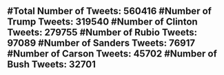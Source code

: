 #Total Number of Tweets: 560416 
#Number of Trump Tweets: 319540
#Number of Clinton Tweets: 279755
#Number of Rubio Tweets: 97089
#Number of Sanders Tweets: 76917
#Number of Carson Tweets: 45702
#Number of Bush Tweets: 32701
---
